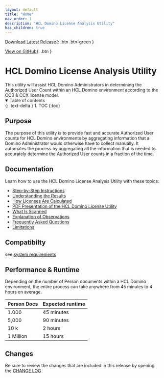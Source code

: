 ```yaml
---
layout: default
title: "Home"
nav_order: 1
description: "HCL Domino License Analysis Utility"
has_children: true
---
```


[Download Latest Release](https://github.com/HCL-TECH-SOFTWARE/domino-license-analysis-utility-DLAU/releases/latest){: .btn .btn-green }

[View on GitHub](https://github.com/HCL-TECH-SOFTWARE/domino-license-analysis-utility-DLAU/){: .btn }

<h1> HCL Domino License Analysis Utility</h1>
This utility will assist HCL Domino Administrators in determining the Authorized User Count within an HCL Domino environment according to the CCB & CCX license model. 

<details open markdown="block">
  <summary>
    Table of contents
  </summary>
  {: .text-delta }
1. TOC
{:toc}
</details>

## Purpose
The purpose of this utility is to provide fast and accurate Authorized User counts for HCL Domino environments by aggregating information that a Domino Administrator would otherwise have to collect manually. It automates the process by aggregating all the information that is needed to accurately determine the Authorized User counts in a fraction of the time.

## Documentation

Learn how to use the HCL Domino License Analysis Utility with these topics:

* [Step-by-Step Instructions](instructions.md)
* [Understanding the Results](results.md)
* [How Licenses Are Calculated](licensecalc.md)
* [PDF Presentation of the HCL Domino License Utility](/assets/pdf/HCL%20Domino%20License%20Analysis%20Utility%20-%20What%20Is%20It.pdf)
* [What Is Scanned](scanning.md)
* [Explanation of Observations](observations.md)
* [Frequently Asked Questions](faqs.md)
* [Limitations](limitations.md)

## Compatibilty

see [system requirements](requirements.md)
## Performance & Runtime

Depending on the number of Person documents within a HCL Domino environment, the entire process can take anywhere from 45 minutes to 4 hours on average.

 Person Docs | Expected runtime 
--- | --- 
1.000 | 45 minutes
5,000 | 90 minutes
10 k | 2 hours
1 Million | 15 hours

## Changes

Be sure to review the changes that are included in this release by opening the [CHANGE LOG](changelog.md)
